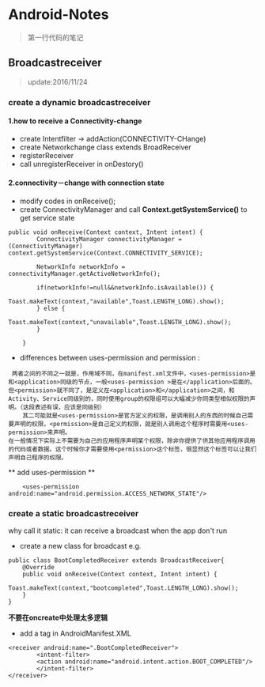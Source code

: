 # Android-Notes

> 第一行代码的笔记

## Broadcastreceiver
> update:2016/11/24

### create a dynamic broadcastreceiver

#### 1.how to receive a Connectivity-change
* create Intentfilter -> addAction(CONNECTIVITY-CHange)
* create Networkchange class extends BroadReceiver 
* registerReceiver
* call unregisterReceiver in onDestory()


#### 2.connectivity－change with connection state
* modify codes in onReceive();
* create ConnectivityManager and call **Context.getSystemService()** to get service state
```
public void onReceive(Context context, Intent intent) {
        ConnectivityManager connectivityManager = (ConnectivityManager) context.getSystemService(Context.CONNECTIVITY_SERVICE);

        NetworkInfo networkInfo = connectivityManager.getActiveNetworkInfo();

        if(networkInfo!=null&&networkInfo.isAvailable()) {
            Toast.makeText(context,"available",Toast.LENGTH_LONG).show();
        } else {
            Toast.makeText(context,"unavailable",Toast.LENGTH_LONG).show();
        }
        
    }
```
* differences between uses-permission and permission :
``` 
 两者之间的不同之一就是，作用域不同，在manifest.xml文件中，<uses-permission>是和<application>同级的节点，一般<uses-permission >是在</application>后面的。但<permission>就不同了，是定义在<application>和</application>之间，和Activity、Service同级别的，同时使用group的权限组可以大幅减少你同类型相似权限的声明。（这段表述有误，应该是同级别）
    其二可能就是<uses-permission>是官方定义的权限，是调用别人的东西的时候自己需要声明的权限，<permission>是自己定义的权限，就是别人调用这个程序时需要用<uses-permission>来声明。
在一般情况下实际上不需要为自己的应用程序声明某个权限，除非你提供了供其他应用程序调用的代码或者数据。这个时候你才需要使用<permission>这个标签，很显然这个标签可以让我们声明自己程序的权限。
``` 
** add uses-permission **
``` 
    <uses-permission android:name="android.permission.ACCESS_NETWORK_STATE"/>
```

### create a static broadcastreceiver
why call it static: it can receive a broadcast when the app don't run
* create a new class for broadcast 
e.g.

```
public class BootCompletedReceiver extends BroadcastReceiver{
    @Override
    public void onReceive(Context context, Intent intent) {
        Toast.makeText(context,"bootcompleted",Toast.LENGTH_LONG).show();
    }
}
```
   **不要在oncreate中处理太多逻辑**

* add a <receiver> tag in AndroidManifest.XML
```
<receiver android:name=".BootCompletedReceiver">
        <intent-filter>
        <action android:name="android.intent.action.BOOT_COMPLETED"/>
        </intent-filter>
</receiver>
```



